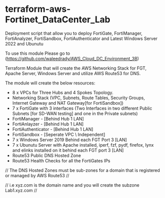 # terraform-aws-Fortinet_DataCenter_Lab

Deployment script that allow you to deploy FortiGate, FortiManager, FortiAnalyzer, FortiSandbox, FortiAuthenticator and Latest Windows Server 2022 and Ubunutu

To use this module Please go to (https://github.com/waleedrady/AWS_Cloud_DC_Environment_3B)

Terraform Module that will create the AWS Networking Stack for FGT, Apache Server, Windows Server and utilize AWS Route53 for DNS.


The module will create the below resources:

- 8 x VPCs for Three Hubs and 4 Spokes Topology.
- Networking Stack (VPC, Subnets, Route Tables, Security Groups, Internet Gateway and NAT Gateway[for FortiSandbox])
- 7 x FortiGate with 3 interfaces (Two Interfaces in two different Public Subnets [for SD-WAN testing] and one in the Private subnets)
- FortiManager       - [Behind Hub 1 LAN]
- FortiAnlayzer      - [Behind Hub 1 LAN]
- FortiAuthenticator - [Behind Hub 1 LAN]
- FortiSandbox       - [Seperate VPC \ Independent]
- 7 x Windows Server 2019 Behind each FGT Port 3 [LAN]
- 7 x Ubunutu Server with Apache installed, iperf, fzf, pydf, firefox, lynx and elinks installed on it behind each FGT port 3 [LAN]
- Route53 Public DNS Hosted Zone
- Route53 Health Checks for all the FortiGates IPs


// The DNS Hosted Zones must be sub-zones for a domain that is registered or managed by AWS Route53 //

// i.e xyz.com is the domain name and you will create the subzone Lab1.xyz.com // 

